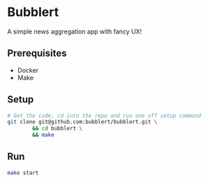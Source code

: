 # Bubblert

A simple news aggregation app with fancy UX!

## Prerequisites

* Docker
* Make

## Setup

```bash
# Get the code, cd into the repo and run one off setup command
git clone git@github.com:bubblert/bubblert.git \
        && cd bubblert \
        && make
```

## Run

```bash
make start
```